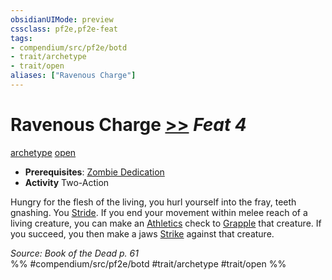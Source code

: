 ```yaml
---
obsidianUIMode: preview
cssclass: pf2e,pf2e-feat
tags:
- compendium/src/pf2e/botd
- trait/archetype
- trait/open
aliases: ["Ravenous Charge"]
---
```

# Ravenous Charge  [>>](../../rules/core-rulebook/chapter-9-playing-the-game.md#Actions "Two-Action") *Feat 4*  
[archetype](../../rules/traits/archetype.md)  [open](../../rules/traits/open.md)  

- **Prerequisites**: [Zombie Dedication](zombie-dedication-botd.md)
- **Activity** Two-Action

Hungry for the flesh of the living, you hurl yourself into the fray, teeth gnashing. You [Stride](../../rules/actions/stride.md). If you end your movement within melee reach of a living creature, you can make an [Athletics](../skills.md#Athletics) check to [Grapple](../../rules/actions/grapple.md) that creature. If you succeed, you then make a jaws [Strike](../../rules/actions/strike.md) against that creature.

*Source: Book of the Dead p. 61*  
%% #compendium/src/pf2e/botd #trait/archetype #trait/open %%
